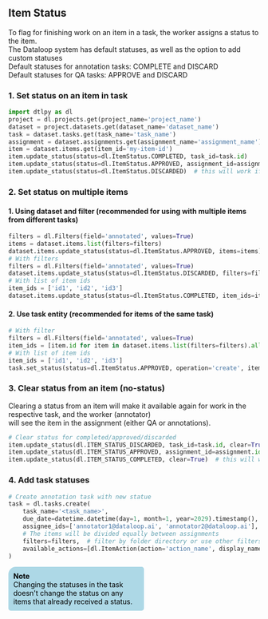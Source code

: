 ## Item Status  
To flag for finishing work on an item in a task, the worker assigns a status to the item.  
The Dataloop system has default statuses, as well as the option to add custom statuses  
Default statuses for annotation tasks: COMPLETE and DISCARD  
Default statuses for QA tasks: APPROVE and DISCARD  
  
### 1. Set status on an item in task  

```python
import dtlpy as dl
project = dl.projects.get(project_name='project_name')
dataset = project.datasets.get(dataset_name='dataset_name')
task = dataset.tasks.get(task_name='task_name')
assignment = dataset.assignments.get(assignment_name='assignment_name')
item = dataset.items.get(item_id='my-item-id')
item.update_status(status=dl.ItemStatus.COMPLETED, task_id=task.id)
item.update_status(status=dl.ItemStatus.APPROVED, assignment_id=assignment.id)
item.update_status(status=dl.ItemStatus.DISCARDED)  # this will work if the item is included in only one task
```
### 2. Set status on multiple items  
#### 1. Using dataset and filter (recommended for using with multiple items from different tasks)  

```python
filters = dl.Filters(field='annotated', values=True)
items = dataset.items.list(filters=filters)
dataset.items.update_status(status=dl.ItemStatus.APPROVED, items=items)
# With filters
filters = dl.Filters(field='annotated', values=True)
dataset.items.update_status(status=dl.ItemStatus.DISCARDED, filters=filters)
# With list of item ids
item_ids = ['id1', 'id2', 'id3']
dataset.items.update_status(status=dl.ItemStatus.COMPLETED, item_ids=item_ids)
```
#### 2. Use task entity (recommended for items of the same task)  

```python
# With filter
filters = dl.Filters(field='annotated', values=True)
item_ids = [item.id for item in dataset.items.list(filters=filters).all()]
# With list of item ids
item_ids = ['id1', 'id2', 'id3']
task.set_status(status=dl.ItemStatus.APPROVED, operation='create', items=item_ids)
```
### 3. Clear status from an item (no-status)  
Clearing a status from an item will make it available again for work in the respective task, and the worker (annotator)  
will see the item in the assignment (either QA or annotations).  

```python
# Clear status for completed/approved/discarded
item.update_status(dl.ITEM_STATUS_DISCARDED, task_id=task.id, clear=True)
item.update_status(dl.ITEM_STATUS_APPROVED, assignment_id=assignment.id, clear=True)
item.update_status(dl.ITEM_STATUS_COMPLETED, clear=True)  # this will work if the item is included in only one task
```
### 4. Add task statuses  

```python
# Create annotation task with new statue
task = dl.tasks.create(
    task_name='<task_name>',
    due_date=datetime.datetime(day=1, month=1, year=2029).timestamp(),
    assignee_ids=['annotator1@dataloop.ai', 'annotator2@dataloop.ai'],
    # The items will be divided equally between assignments
    filters=filters,  # filter by folder directory or use other filters,
    available_actions=[dl.ItemAction(action='action_name', display_name='display_name')]  # Task statuses
)
```
<div style="background-color: lightblue; color: black; width: 50%; padding: 10px; border-radius: 15px 5px 5px 5px;"><b>Note</b><br>  
Changing the statuses in the task doesn't change the status on any items that already received a status.  
